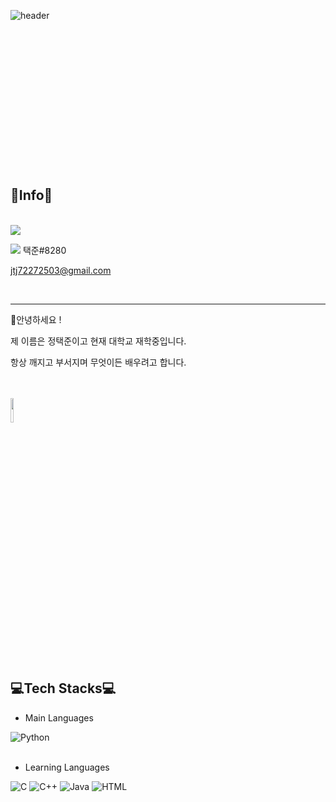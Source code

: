 ![header](https://capsule-render.vercel.app/api?type=waving&color=B462D5&height=200&section=header&text=TaekJun%20Jung&fontSize=50)
<br><br><br><br><br><br><br><br><br><br><br><br><br><br><br>

## 🎈Info🎈
<br>
<a href = "https://www.instagram.com/iamtaekjun._.y/" target = "_blank"><img src = "https://img.shields.io/badge/instagram-E4405F.svg?style=flat&logo=Instagram&logoColor=white"/></a>

<img src = "https://img.shields.io/badge/Discord-5865F2.svg?style=flat&logo=Discord&logoColor=white"/> 택준#8280

<jtj72272503@gmail.com>

<br>

---

🙋안녕하세요 !

제 이름은 정택준이고 현재 대학교 재학중입니다.

항상 깨지고 부서지며 무엇이든 배우려고 합니다.

<br><br>
<img src = "http://file3.instiz.net/data/file3/2022/07/15/e/9/8/e980bc89bedd34ebcfde23d7a21d3774.jpg" alt = " " height = 10% width = 10%>

<br>

## 💻Tech Stacks💻

- Main Languages

<img alt = "Python" src = "https://img.shields.io/badge/Python-3776AB.svg?style=flat&logo=Python&logoColor=white"/>             
<br> <br>

- Learning Languages

<img alt = "C" src = "https://img.shields.io/badge/C-A8B9CC.svg?style=flat&logo=C&logoColor=white"/> <img alt = "C++" src = 
"https://img.shields.io/badge/C++-00599C.svg?style=flat&logo=C%2B%2B&logoColor=white"/>              <img alt = "Java" src = 
"https://img.shields.io/badge/Java-A100FF.svg?style=flat&logo=OpenJDK&logoColor=white"/>             <img alt = "HTML" src = 
"https://img.shields.io/badge/HTML-E34F26.svg?style=flat&logo=HTML5&logoColor=white"/>
